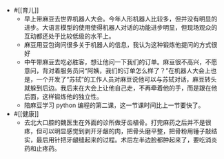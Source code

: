 - #[[育儿]]
    - 早上带麻豆去世界机器人大会。今年人形机器人比较多，但并没有明显的进步。大语言模型的使用使得机器人对话的功能进步明显，但现场观众的互动都还处于比较低级的水平上。
    - 麻豆用豆包询问很多关于机器人的信息，我认为这种锻炼他提问的方式很好
    - 中午带麻豆去吃必胜客，想让他问一下我们的订单。麻豆很不高兴，不愿意问，背对着服务员问“阿姨，我们的订单怎么样了？”在机器人大会上也是，一个开发了“苏轼”的工作人员对麻豆说他可以与苏轼对话，麻豆转头就躲到后边。我后来在大会上让他自己走，不再牵着他的手，而是跟在他后面，这样锻炼他的独立性。
    - 陪麻豆学习 python 编程的第二课，这一节课时间比上一节要快了。
- #[[健康]]
    - 去北大口腔的魏医生在外面的诊所做牙齿植骨。打完麻药之后并不是很疼，但可以明显感觉到剥开牙龈的肉，把骨头磨平整，把骨粉用锤子敲结实，最后用针把牙龈缝起来的过程。术后左半边脸都肿起来了，要吃消炎药和止疼药。
